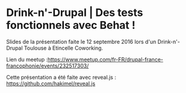#  Drink-n'-Drupal | Des tests fonctionnels avec Behat !

Slides de la présentation faite le 12 septembre 2016 lors d'un Drink-n'-Drupal Toulouse à Etincelle Coworking.

Lien du meetup :<https://www.meetup.com/fr-FR/drupal-france-francophonie/events/232517303/>

Cette présentation a été faite avec reveal.js : <https://github.com/hakimel/reveal.js>
